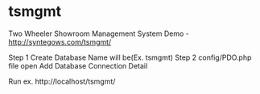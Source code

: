 # tsmgmt
Two Wheeler Showroom Management System 
Demo - http://syntegows.com/tsmgmt/

Step  1
  Create Database Name will be(Ex. tsmgmt)
Step 2
  config/PDO.php file open
  Add Database Connection Detail 
 

Run
ex. http://localhost/tsmgmt/
